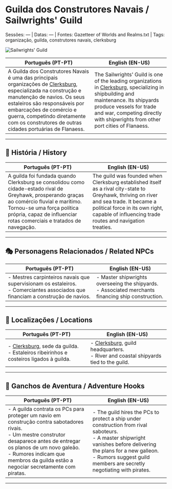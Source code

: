 # Guilda dos Construtores Navais / Sailwrights' Guild

Sessões: — | Datas: — | Fontes: Gazetteer of Worlds and Realms.txt | Tags: organização, guilda, construtores navais, clerksburg

![Sailwrights' Guild](assets/organization/org_blank.png)

| **Português (PT-PT)** | **English (EN-US)** |
|-----------------------|---------------------|
| A Guilda dos Construtores Navais é uma das principais organizações de [Clerksburg](docs/locations/cities/free_city_of_greyhawk/clerks_quarter/clerkburg.md), especializada na construção e manutenção de navios. Os seus estaleiros são responsáveis por embarcações de comércio e guerra, competindo diretamente com os construtores de outras cidades portuárias de Flanaess. | The Sailwrights' Guild is one of the leading organizations in [Clerksburg](docs/locations/cities/free_city_of_greyhawk/clerks_quarter/clerkburg.md), specializing in shipbuilding and maintenance. Its shipyards produce vessels for trade and war, competing directly with shipwrights from other port cities of Flanaess. |

---

## 📖 História / History

| **Português (PT-PT)** | **English (EN-US)** |
|-----------------------|---------------------|
| A guilda foi fundada quando Clerksburg se consolidou como cidade-estado rival de Greyhawk, prosperando graças ao comércio fluvial e marítimo. Tornou-se uma força política própria, capaz de influenciar rotas comerciais e tratados de navegação. | The guild was founded when Clerksburg established itself as a rival city-state to Greyhawk, thriving on river and sea trade. It became a political force in its own right, capable of influencing trade routes and navigation treaties. |

---

## 🎭 Personagens Relacionados / Related NPCs

| **Português (PT-PT)** | **English (EN-US)** |
|-----------------------|---------------------|
| - Mestres carpinteiros navais que supervisionam os estaleiros.<br>- Comerciantes associados que financiam a construção de navios. | - Master shipwrights overseeing the shipyards.<br>- Associated merchants financing ship construction. |

---

## 📌 Localizações / Locations

| **Português (PT-PT)** | **English (EN-US)** |
|-----------------------|---------------------|
| - [Clerksburg](docs/locations/cities/free_city_of_greyhawk/clerks_quarter/clerkburg.md), sede da guilda.<br>- Estaleiros ribeirinhos e costeiros ligados à guilda. | - [Clerksburg](docs/locations/cities/free_city_of_greyhawk/clerks_quarter/clerkburg.md), guild headquarters.<br>- River and coastal shipyards tied to the guild. |

---

## 🎲 Ganchos de Aventura / Adventure Hooks

| **Português (PT-PT)** | **English (EN-US)** |
|-----------------------|---------------------|
| - A guilda contrata os PCs para proteger um navio em construção contra sabotadores rivais.<br>- Um mestre construtor desaparece antes de entregar os planos de um novo galeão.<br>- Rumores indicam que membros da guilda estão a negociar secretamente com piratas. | - The guild hires the PCs to protect a ship under construction from rival saboteurs.<br>- A master shipwright vanishes before delivering the plans for a new galleon.<br>- Rumors suggest guild members are secretly negotiating with pirates. |

---
